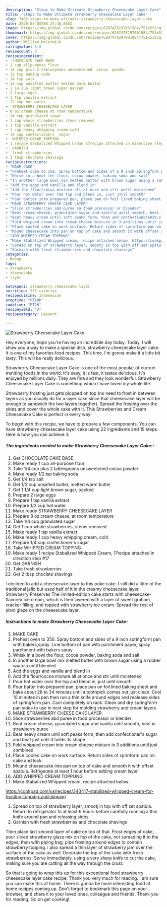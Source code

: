 ```yaml
---
description: "Steps to Make Ultimate Strawberry Cheesecake Layer Cake"
title: "Steps to Make Ultimate Strawberry Cheesecake Layer Cake"
slug: 7402-steps-to-make-ultimate-strawberry-cheesecake-layer-cake
date: 2020-05-05T05:37:16.665Z
image: https://img-global.cpcdn.com/recipes/6207478297001984/751x532cq70/strawberry-cheesecake-layer-cake-recipe-main-photo.jpg
thumbnail: https://img-global.cpcdn.com/recipes/6207478297001984/751x532cq70/strawberry-cheesecake-layer-cake-recipe-main-photo.jpg
cover: https://img-global.cpcdn.com/recipes/6207478297001984/751x532cq70/strawberry-cheesecake-layer-cake-recipe-main-photo.jpg
author: William McCormick
ratingvalue: 3.8
reviewcount: 3
recipeingredient:
-  CHOCOLATE CAKE BASE
- 1 cup allpurpose flour
- 14 cup plus 2 tablespoons unsweetened  cocoa  powder
- 12 tsp baking soda
- 14 tsp salt
- 12 cup unsalted butter melted warm butter
- 1 14 cup light brown sugar packed
- 2 large eggs
- 1 tsp vanilla extract
- 12 cup hot water
-  STRAWBERRY CHEESECAKE LAYER
- 8 oz cream cheese at room temperature
- 14 cup granulated sugar
- 1 cup whole strawberries stems removed
- 1 tsp vanilla extract
- 1 cup heavy whipping cream cold
- 14 cup confectioners  sugar
-  WHIPPED CREAM TOPPING
- 1 recipe Stabalized Whipped Cream 17recipe attached in direction step 17
-  GARNISH
-  fresh strawberries
- 2 tbsp choclate shavings
recipeinstructions:
- "MAKE CAKE"
- "Preheat oven to 350. Spray bottom and sides of a 9 inch springform pan with bakers,spray. Line bottom of pan with parchment paper, spray parchment with bakers spray"
- "Whisk in a bowl the flour, cocoa powder, baking soda and salt"
- "In another large bowl mix melted butter with brown sugar using a rubber spatula until blended"
- "Add the eggs and vanilla and blend in"
- "Add the flour/cocoa mixture all at once and stir until moistened"
- "Pour hot water over the top and blend in, just until smooth"
- "Pour batter into prepared pan, place pan on foil lined baking sheet and bake about 28 to 34 minutes until a toothpick comes out just clean. Cool 10 minutes in pan then run a thin knife around edges and realease sides of springform pan. Cool completely  on rack. Clean and dry springform pan sides to use in next step for molding strawberry and cream layers"
- "MAKE STRAWBERRY CHEESE CAKE LAYER"
- "Slice strawberries abd puree in food processor or blender"
- "Beat cream cheese, granulated sugar and vanilla until smooth, beat in strawberry puree"
- "Beat heavy cream until soft peaks form, then add confectioner&#39;s sugar and beat just until it holds its shape"
- "Fold whipped cream into cream cheese mixture in 3 additions until just combined"
- "Place cooled cake on work surface. Return sides of sprinform pan on cake and lock"
- "Mound cheesecake into pan on top of cake and smooth it with offset spatula. Refrigerate at least 1 hour before adding cream layer"
- "ADD WHIPPED CREAM TOPPUNG"
- "Make Stabalized Whipped cream, recipe attached below  https://cookpad.com/us/recipes/343417-stabilized-whipped-cream-for-frosting-topping-and-dipping"
- "Spread on top of strawberry layer, smootj in top with off set spstula. Return to refrigerator  fo at least 6 hours before carefully running a thin knife around pan and releasing sides"
- "Garnish with fresh strawberries and chocolate shavings"
categories:
- Resep
tags:
- strawberry
- cheesecake
- layer

katakunci: strawberry cheesecake layer
nutrition: 295 calories
recipecuisine: Indonesian
preptime: "PT20M"
cooktime: "PT2H"
recipeyield: "2"
recipecategory: Dessert

---
```



![Strawberry Cheesecake Layer Cake](https://img-global.cpcdn.com/recipes/6207478297001984/751x532cq70/strawberry-cheesecake-layer-cake-recipe-main-photo.jpg)

Hey everyone, hope you're having an incredible day today. Today, I will show you a way to make a special dish, strawberry cheesecake layer cake. It is one of my favorites food recipes. This time, I'm gonna make it a little bit tasty. This will be really delicious.

Strawberry Cheesecake Layer Cake is one of the most popular of current trending foods in the world. It's easy, it is fast, it tastes delicious. It's enjoyed by millions daily. They are fine and they look wonderful. Strawberry Cheesecake Layer Cake is something which I have loved my whole life.

Strawberry frosting just gets plopped on top (no need to frost in between layers as you usually do for a layer cake since that cheesecake layer will be enough to sandwich the two layers together). Spread the frosting over the sides and cover the whole cake with it. This Strawberries and Cream Cheesecake Cake is perfect in every way!


To begin with this recipe, we have to prepare a few components. You can have strawberry cheesecake layer cake using 22 ingredients and 19 steps. Here is how you can achieve it.

##### The ingredients needed to make Strawberry Cheesecake Layer Cake::

1. Get  CHOCOLATE CAKE BASE
1. Make ready 1 cup all-purpose flour
1. Take 1/4 cup plus 2 tablespoons unsweetened  cocoa  powder
1. Make ready 1/2 tsp baking soda
1. Get 1/4 tsp salt
1. Get 1/2 cup unsalted butter, melted warm butter
1. Get 1 1/4 cup light brown sugar, packed
1. Prepare 2 large eggs
1. Prepare 1 tsp vanilla extract
1. Prepare 1/2 cup hot water
1. Make ready  STRAWBERRY CHEESECAKE LAYER
1. Prepare 8 oz cream cheese, at room temperature
1. Take 1/4 cup granulated sugar
1. Get 1 cup whole strawberries, stems removed
1. Make ready 1 tsp vanilla extract
1. Make ready 1 cup heavy whipping cream, cold
1. Prepare 1/4 cup confectioner&#39;s  sugar
1. Take  WHIPPED CREAM TOPPING
1. Make ready 1 recipe Stabalized Whipped Cream, 17recipe attached in direction step #17
1. Get  GARNISH
1. Take  fresh strawberries
1. Get 2 tbsp choclate shavings


I decided to add a cheesecake layer to this poke cake. I still did a little of the traditional jello but used half of it in the creamy cheesecake layer. Strawberry Preserves The limited-edition cake starts with cheesecake-flavored ice cream, which is then layered with a layer of sweet graham cracker filling, and topped with strawberry ice cream. Spread the rest of plain glaze on the cheesecake layer. 

##### Instructions to make Strawberry Cheesecake Layer Cake:

1. MAKE CAKE
1. Preheat oven to 350. Spray bottom and sides of a 9 inch springform pan with bakers,spray. Line bottom of pan with parchment paper, spray parchment with bakers spray
1. Whisk in a bowl the flour, cocoa powder, baking soda and salt
1. In another large bowl mix melted butter with brown sugar using a rubber spatula until blended
1. Add the eggs and vanilla and blend in
1. Add the flour/cocoa mixture all at once and stir until moistened
1. Pour hot water over the top and blend in, just until smooth
1. Pour batter into prepared pan, place pan on foil lined baking sheet and bake about 28 to 34 minutes until a toothpick comes out just clean. Cool 10 minutes in pan then run a thin knife around edges and realease sides of springform pan. Cool completely  on rack. Clean and dry springform pan sides to use in next step for molding strawberry and cream layers
1. MAKE STRAWBERRY CHEESE CAKE LAYER
1. Slice strawberries abd puree in food processor or blender
1. Beat cream cheese, granulated sugar and vanilla until smooth, beat in strawberry puree
1. Beat heavy cream until soft peaks form, then add confectioner&#39;s sugar and beat just until it holds its shape
1. Fold whipped cream into cream cheese mixture in 3 additions until just combined
1. Place cooled cake on work surface. Return sides of sprinform pan on cake and lock
1. Mound cheesecake into pan on top of cake and smooth it with offset spatula. Refrigerate at least 1 hour before adding cream layer
1. ADD WHIPPED CREAM TOPPUNG
1. Make Stabalized Whipped cream, recipe attached below

https://cookpad.com/us/recipes/343417-stabilized-whipped-cream-for-frosting-topping-and-dipping
1. Spread on top of strawberry layer, smootj in top with off set spstula. Return to refrigerator  fo at least 6 hours before carefully running a thin knife around pan and releasing sides
1. Garnish with fresh strawberries and chocolate shavings


Then place last second layer of cake on top of that. Frost edges of cake, pour sliced strawberry glaze mix on top of the cake, not spreading it to the edges, then with piping bag, pipe frosting around edges to contain strawberry topping. I also spread a thin layer of strawberry jam over the surface of the cake as well. Decorate the top of the cake with fresh strawberries. Serve immediately, using a very sharp knife to cut the cake, making sure you are cutting all the way through the crust. 

So that is going to wrap this up for this exceptional food strawberry cheesecake layer cake recipe. Thank you very much for reading. I am sure you can make this at home. There is gonna be more interesting food at home recipes coming up. Don't forget to bookmark this page on your browser, and share it to your loved ones, colleague and friends. Thank you for reading. Go on get cooking!
